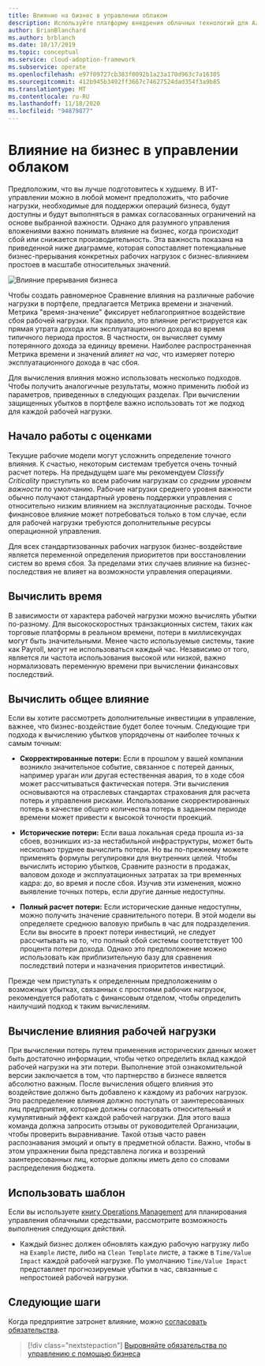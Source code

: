 ```yaml
---
title: Влияние на бизнес в управлении облаком
description: Используйте платформу внедрения облачных технологий для Azure, чтобы узнать, как определить и понять влияние сбоев или снижения производительности на ваш бизнес.
author: BrianBlanchard
ms.author: brblanch
ms.date: 10/17/2019
ms.topic: conceptual
ms.service: cloud-adoption-framework
ms.subservice: operate
ms.openlocfilehash: e97f09727cb383f0092b1a23a170d963c7a16305
ms.sourcegitcommit: 412b945b3492ff3667c74627524dad354f3a9b85
ms.translationtype: MT
ms.contentlocale: ru-RU
ms.lasthandoff: 11/18/2020
ms.locfileid: "94879877"
---
```

# <a name="business-impact-in-cloud-management"></a>Влияние на бизнес в управлении облаком

Предположим, что вы лучше подготовитесь к худшему. В ИТ-управлении можно в любой момент предположить, что рабочие нагрузки, необходимые для поддержки операций бизнеса, будут доступны и будут выполняться в рамках согласованных ограничений на основе выбранной важности. Однако для разумного управления вложениями важно понимать влияние на бизнес, когда происходит сбой или снижается производительность. Эта важность показана на приведенной ниже диаграмме, которая сопоставляет потенциальные бизнес-прерывания конкретных рабочих нагрузок с бизнес-влиянием простоев в масштабе относительных значений.

![Влияние прерывания бизнеса](../../_images/manage/time-value-impact.png)

Чтобы создать равномерное Сравнение влияния на различные рабочие нагрузки в портфеле, предлагается Метрика времени и значений. Метрика "время-значение" фиксирует неблагоприятное воздействие сбоя рабочей нагрузки. Как правило, это влияние регистрируется как прямая утрата дохода или эксплуатационного дохода во время типичного периода простоя. В частности, он вычисляет сумму потерянного дохода за единицу времени. Наиболее распространенная Метрика времени и значений _влияет на час_, что измеряет потерю эксплуатационного дохода в час сбоя.

Для вычисления влияния можно использовать несколько подходов. Чтобы получить аналогичные результаты, можно применить любой из параметров, приведенных в следующих разделах. При вычислении защищенных убытков в портфеле важно использовать тот же подход для каждой рабочей нагрузки.

## <a name="start-with-estimates"></a>Начало работы с оценками

Текущие рабочие модели могут усложнить определение точного влияния. К счастью, некоторым системам требуется очень точный расчет потерь. На предыдущем шаге мы рекомендуем _Classify Criticality_ приступить ко всем рабочим нагрузкам со _средним уровнем важности_ по умолчанию. Рабочие нагрузки среднего уровня важности обычно получают стандартный уровень поддержки управления с относительно низким влиянием на эксплуатационные расходы. Точное финансовое влияние может потребоваться только в том случае, если для рабочей нагрузки требуются дополнительные ресурсы операционной управления.

Для всех стандартизованных рабочих нагрузок бизнес-воздействие является переменной определения приоритетов при восстановлении систем во время сбоя. За пределами этих случаев влияние на бизнес-последствия не влияет на возможности управления операциями.

## <a name="calculate-time"></a>Вычислить время

В зависимости от характера рабочей нагрузки можно вычислять убытки по-разному. Для высокоскоростных транзакционных систем, таких как торговые платформы в реальном времени, потери в миллисекундах могут быть значительными. Менее часто используемые системы, такие как Payroll, могут не использоваться каждый час. Независимо от того, является ли частота использования высокой или низкой, важно нормализовать переменную времени при вычислении финансовых последствий.

## <a name="calculate-total-impact"></a>Вычислить общее влияние

Если вы хотите рассмотреть дополнительные инвестиции в управление, важнее, что бизнес-воздействие будет более точным. Следующие три подхода к вычислению убытков упорядочены от наиболее точных к самым точным:

- **Скорректированные потери:** Если в прошлом у вашей компании возникло значительное событие, связанное с потерей данных, например ураган или другая естественная авария, то в ходе сбоя может рассчитываться фактическая потеря. Эти вычисления основываются на отраслевых стандартах страхования для расчета потерь и управления рисками. Использование скорректированных потерь в качестве общего количества потерь в заданном периоде времени может привести к высокой точности проекций.

- **Исторические потери:** Если ваша локальная среда прошла из-за сбоев, возникших из-за нестабильной инфраструктуры, может быть несколько труднее вычислить потери. Но вы по-прежнему можете применять формулы регулировки для внутренних целей. Чтобы вычислить историю убытков, Сравните разности в продажах, валовом доходе и эксплуатационных затратах за три временных кадра: до, во время и после сбоя. Изучив эти изменения, можно выявление точных потерь, если другие данные недоступны.

- **Полный расчет потери:** Если исторические данные недоступны, можно получить значение сравнительного потери. В этой модели вы определяете среднюю валовую прибыль в час для подразделения. Если вы вносите в проект потери инвестиций, не следует рассчитывать на то, что полный сбой системы соответствует 100 процента потери дохода. Однако это предположение можно использовать как приблизительную базу для сравнения последствий потери и назначения приоритетов инвестиций.

Прежде чем приступать к определенным предположениям о возможных убытках, связанных с простоями рабочих нагрузок, рекомендуется работать с финансовым отделом, чтобы определить наилучший подход к таким вычислениям.

## <a name="calculate-workload-impact"></a>Вычисление влияния рабочей нагрузки

При вычислении потерь путем применения исторических данных может быть достаточно информации, чтобы четко определить вклад каждой рабочей нагрузки на эти потери. Выполнение этой ознакомительной версии заключается в том, что партнерство в бизнесе является абсолютно важным. После вычисления общего влияния это воздействие должно быть добавлено к каждому из рабочих нагрузок. Это распределение влияния должно поступать от заинтересованных лиц предприятия, которые должны согласовать относительный и кумулятивный эффект каждой рабочей нагрузки. Для этого ваша команда должна запросить отзывы от руководителей Организации, чтобы проверить выравнивание. Такой отзыв часто равен распознавания эмоций и опыту в предметной области. Важно, чтобы в этом упражнении была представлена логика и воззрений заинтересованных лиц, которые должны иметь дело со словами распределения бюджета.

## <a name="use-the-template"></a>Использовать шаблон

Если вы используете [книгу Operations Management](https://raw.githubusercontent.com/Microsoft/CloudAdoptionFramework/master/manage/opsmanagementworkbook.xlsx) для планирования управления облачными средствами, рассмотрите возможность выполнения следующих действий.

- Каждый бизнес должен обновлять каждую рабочую нагрузку либо на `Example` листе, либо на `Clean Template` листе, а также в `Time/Value Impact` каждой рабочей нагрузке. По умолчанию `Time/Value Impact` представляет прогнозируемые убытки в час, связанные с непростоией рабочей нагрузки.

## <a name="next-steps"></a>Следующие шаги

Когда предприятие затронет влияние, можно [согласовать обязательства](./commitment.md).

> [!div class="nextstepaction"]
> [Выровняйте обязательства по управлению с помощью бизнеса](./commitment.md)
